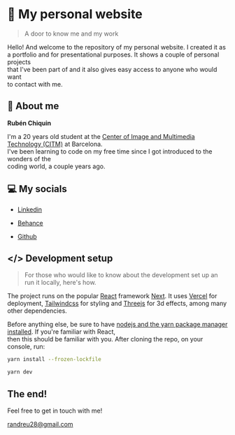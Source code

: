 # 🚀 My personal website

> A door to know me and my work

Hello! And welcome to the repository of my personal website. I created it as<br>
a portfolio and for presentational purposes. It shows a couple of personal projects<br>
that I've been part of and it also gives easy access to anyone who would want <br>
to contact with me.

## 👀 About me

**Rubén Chiquin**

I'm a 20 years old student at the [Center of Image and Multimedia Technology (CITM)][citm] at Barcelona.<br> I've been learning to code on my free time since I got introduced to the wonders of the <br>coding world, a couple years ago.

## 💻 My socials

- [Linkedin]

- [Behance]

- [Github]

## </> Development setup

> For those who would like to know about the development set up an run it locally, here's how.

The project runs on the popular [React][react] framework [Next][next]. It uses [Vercel][vercel] for deployment, [Tailwindcss][tailwindcss] for styling and [Threejs][threejs] for 3d effects, among many other dependencies.

Before anything else, be sure to have [nodejs and the yarn package manager installed][nodejs]. If you're familiar with React,<br> then this should be familiar with you. After cloning the repo, on your console, run:

```sh
yarn install --frozen-lockfile
```

```sh
yarn dev
```

## The end!

Feel free to get in touch with me!

randreu28@gmail.com

<!-- Links -->

[citm]: https://citm.fundacioupc.com
[linkedin]: https://www.linkedin.com/in/rubén-chiquin-0a153721a/
[behance]: https://behance.net/RubenChiquin
[github]: https://github.com/randreu28
[nodejs]: https://nodejs.org/en/download/
[react]: https://reactjs.org
[next]: https://nextjs.org
[tailwindcss]: https://tailwindcss.com
[vercel]: https://vercel.com
[threejs]: https://threejs.org

